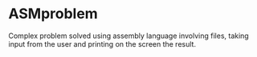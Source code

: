 # ASMproblem
Complex problem solved using assembly language involving files, taking input from the user and printing on the screen the result.
